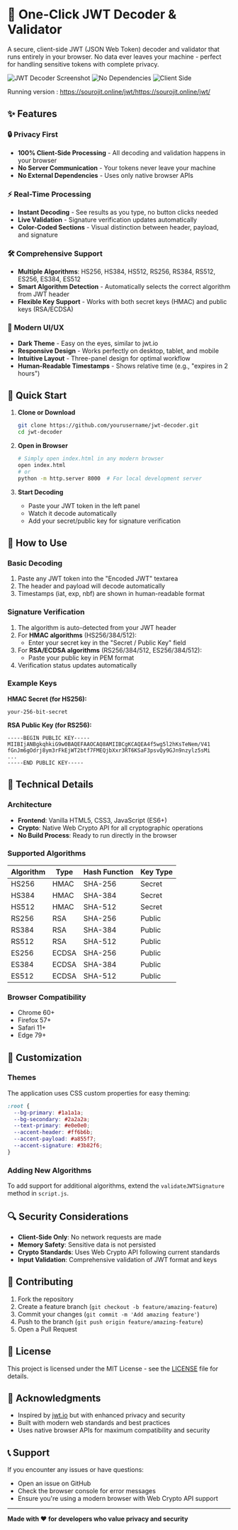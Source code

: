 # 🔐 One-Click JWT Decoder & Validator

A secure, client-side JWT (JSON Web Token) decoder and validator that runs entirely in your browser. No data ever leaves your machine - perfect for handling sensitive tokens with complete privacy.

![JWT Decoder Screenshot](https://img.shields.io/badge/Status-Ready-brightgreen) ![No Dependencies](https://img.shields.io/badge/Dependencies-None-blue) ![Client Side](https://img.shields.io/badge/Processing-Client%20Side-orange)


Running version : https://sourojit.online/jwt/https://sourojit.online/jwt/

## ✨ Features

### 🔒 **Privacy First**
- **100% Client-Side Processing** - All decoding and validation happens in your browser
- **No Server Communication** - Your tokens never leave your machine
- **No External Dependencies** - Uses only native browser APIs

### ⚡ **Real-Time Processing**
- **Instant Decoding** - See results as you type, no button clicks needed
- **Live Validation** - Signature verification updates automatically
- **Color-Coded Sections** - Visual distinction between header, payload, and signature

### 🛠️ **Comprehensive Support**
- **Multiple Algorithms**: HS256, HS384, HS512, RS256, RS384, RS512, ES256, ES384, ES512
- **Smart Algorithm Detection** - Automatically selects the correct algorithm from JWT header
- **Flexible Key Support** - Works with both secret keys (HMAC) and public keys (RSA/ECDSA)

### 📱 **Modern UI/UX**
- **Dark Theme** - Easy on the eyes, similar to jwt.io
- **Responsive Design** - Works perfectly on desktop, tablet, and mobile
- **Intuitive Layout** - Three-panel design for optimal workflow
- **Human-Readable Timestamps** - Shows relative time (e.g., "expires in 2 hours")

## 🚀 Quick Start

1. **Clone or Download**
   ```bash
   git clone https://github.com/yourusername/jwt-decoder.git
   cd jwt-decoder
   ```

2. **Open in Browser**
   ```bash
   # Simply open index.html in any modern browser
   open index.html
   # or
   python -m http.server 8000  # For local development server
   ```

3. **Start Decoding**
   - Paste your JWT token in the left panel
   - Watch it decode automatically
   - Add your secret/public key for signature verification

## 📖 How to Use

### Basic Decoding
1. Paste any JWT token into the "Encoded JWT" textarea
2. The header and payload will decode automatically
3. Timestamps (iat, exp, nbf) are shown in human-readable format

### Signature Verification
1. The algorithm is auto-detected from your JWT header
2. For **HMAC algorithms** (HS256/384/512):
   - Enter your secret key in the "Secret / Public Key" field
3. For **RSA/ECDSA algorithms** (RS256/384/512, ES256/384/512):
   - Paste your public key in PEM format
4. Verification status updates automatically

### Example Keys

**HMAC Secret (for HS256):**
```
your-256-bit-secret
```

**RSA Public Key (for RS256):**
```
-----BEGIN PUBLIC KEY-----
MIIBIjANBgkqhkiG9w0BAQEFAAOCAQ8AMIIBCgKCAQEA4f5wg5l2hKsTeNem/V41
fGnJm6gOdrj8ym3rFkEjWT2btf7FMEQjbXxr3RT6KSaF3psvQy9GJn9nzylz5sMi
...
-----END PUBLIC KEY-----
```

## 🔧 Technical Details

### Architecture
- **Frontend**: Vanilla HTML5, CSS3, JavaScript (ES6+)
- **Crypto**: Native Web Crypto API for all cryptographic operations
- **No Build Process**: Ready to run directly in the browser

### Supported Algorithms
| Algorithm | Type | Hash Function | Key Type |
|-----------|------|---------------|----------|
| HS256     | HMAC | SHA-256       | Secret   |
| HS384     | HMAC | SHA-384       | Secret   |
| HS512     | HMAC | SHA-512       | Secret   |
| RS256     | RSA  | SHA-256       | Public   |
| RS384     | RSA  | SHA-384       | Public   |
| RS512     | RSA  | SHA-512       | Public   |
| ES256     | ECDSA| SHA-256       | Public   |
| ES384     | ECDSA| SHA-384       | Public   |
| ES512     | ECDSA| SHA-512       | Public   |

### Browser Compatibility
- Chrome 60+
- Firefox 57+
- Safari 11+
- Edge 79+

## 🎨 Customization

### Themes
The application uses CSS custom properties for easy theming:

```css
:root {
  --bg-primary: #1a1a1a;
  --bg-secondary: #2a2a2a;
  --text-primary: #e0e0e0;
  --accent-header: #ff6b6b;
  --accent-payload: #a855f7;
  --accent-signature: #3b82f6;
}
```

### Adding New Algorithms
To add support for additional algorithms, extend the `validateJWTSignature` method in `script.js`.

## 🔍 Security Considerations

- **Client-Side Only**: No network requests are made
- **Memory Safety**: Sensitive data is not persisted
- **Crypto Standards**: Uses Web Crypto API following current standards
- **Input Validation**: Comprehensive validation of JWT format and keys

## 🤝 Contributing

1. Fork the repository
2. Create a feature branch (`git checkout -b feature/amazing-feature`)
3. Commit your changes (`git commit -m 'Add amazing feature'`)
4. Push to the branch (`git push origin feature/amazing-feature`)
5. Open a Pull Request

## 📝 License

This project is licensed under the MIT License - see the [LICENSE](LICENSE) file for details.

## 🙏 Acknowledgments

- Inspired by [jwt.io](https://jwt.io) but with enhanced privacy and security
- Built with modern web standards and best practices
- Uses native browser APIs for maximum compatibility and security

## 📞 Support

If you encounter any issues or have questions:
- Open an issue on GitHub
- Check the browser console for error messages
- Ensure you're using a modern browser with Web Crypto API support

---

**Made with ❤️ for developers who value privacy and security**
